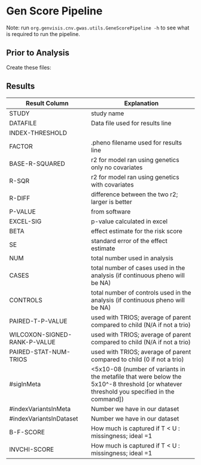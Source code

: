 # Gen Score Pipeline

Note: run `org.genvisis.cnv.gwas.utils.GeneScorePipeline -h` to see what is required to run the pipeline.

## Prior to Analysis

Create these files:


## Results

| Result Column | Explanation |
| ------------- | ------------- |
| STUDY | study name  |
| DATAFILE | Data file used for results line |
| INDEX-THRESHOLD |  |
| FACTOR | .pheno filename used for results line |
| BASE-R-SQUARED | r2 for model ran using genetics only no covariates |
| R-SQR | r2 for model ran using genetics with covariates |
| R-DIFF | difference between the two r2; larger is better |
| P-VALUE | from software |
| EXCEL-SIG | p-value calculated in excel |
| BETA | effect estimate for the risk score |
| SE | standard error of the effect estimate |
| NUM | total number used in analysis |
| CASES | total number of cases used in the analysis (if continuous pheno will be NA) |
| CONTROLS | total number of controls used in the analysis (if continuous pheno will be NA) |
| PAIRED-T-P-VALUE | used with TRIOS; average of parent compared to child (N/A if not a trio) |
| WILCOXON-SIGNED-RANK-P-VALUE | used with TRIOS; average of parent compared to child (N/A if not a trio) |
| PAIRED-STAT-NUM-TRIOS | used with TRIOS; average of parent compared to child (0 if not a trio) |
| #sigInMeta | <5x10-08 (number of variants in the metafile that were below the 5x10^-8 threshold [or whatever threshold you specified in the command]) |
| #indexVariantsInMeta | Number we have in our dataset |
| #indexVariantsInDataset | Number we have in our dataset |
| B-F-SCORE | How much is captured if T < U : missingness; ideal =1 |
| INVCHI-SCORE | How much is captured if T < U : missingness; ideal =1 |
